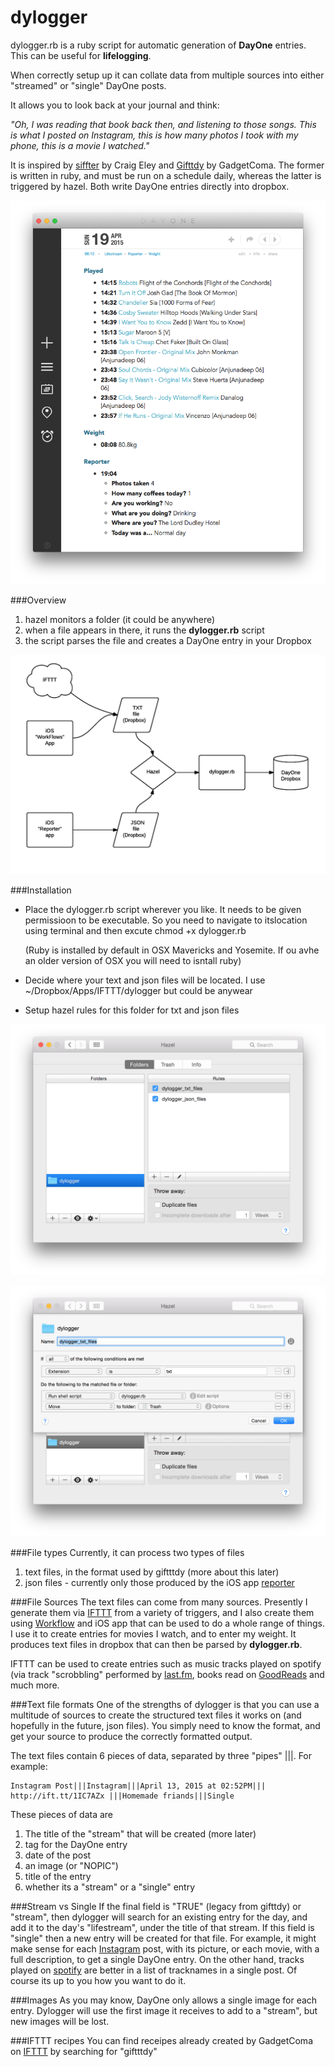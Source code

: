# dylogger


dylogger.rb is a ruby script for automatic generation of **DayOne** entries. This can be useful for **lifelogging**.

When correctly setup up it can collate data from multiple sources into either "streamed" or "single" DayOne posts.

It allows you to look back at your journal and think:

 *"Oh, I was reading that book back then, and listening to those songs. This is what I posted on Instagram, this is how many photos I took with my phone, this is a movie I watched."*

It is inspired by [siffter](http://craigeley.com/01-07-2014/sifttter-an-ifttt-to-day-one-logger/) by Craig Eley and [Gifttdy](http://giftttdy.gadgetcoma.com) by GadgetComa. The former is written in ruby, and must be run on a schedule daily, whereas the latter is triggered by hazel. Both write DayOne entries directly into dropbox.

![](/images/ss_dayone.png)


###Overview
1. hazel monitors a folder (it could be anywhere)
2. when a file appears in there, it runs the **dylogger.rb** script
3. the script parses the file and creates a DayOne entry in your Dropbox

![](/images/dylogger_flow.png)

###Installation
* Place the dylogger.rb script wherever you like. It needs to be given permissioon to be executable. So you need to navigate to itslocation using terminal and then excute
    chmod +x dylogger.rb

    (Ruby is installed by default in OSX Mavericks and Yosemite. If ou avhe an older version of OSX you will need to isntall ruby)
* Decide where your text and json files will be located. I use ~/Dropbox/Apps/IFTTT/dylogger but could be anywear
* Setup hazel rules for this folder for txt and json files

![](/images/ss_hazel_1.png)

![](/images/ss_hazel_2.png)

###File types
Currently, it can process two types of files
1. text files, in the format used by giftttdy (more about this later)
2. json files - currently only those produced by the iOS app [reporter](http://reporterapp.com)

###File Sources
The text files can come from many sources. Presently I generate them via [IFTTT](http://ifttt.com) from a variety of triggers, and I also create them using [Workflow](http://workflowapp.com) and iOS app that can be used to do a whole range of things. I use it to create entries for movies I watch, and to enter my weight. It produces text files in dropbox that can then be parsed by **dylogger.rb**.

IFTTT can be used to create entries such as music tracks played on spotify (via track "scrobbling" performed by [last.fm](http://last.fom), books read on [GoodReads](http://goodreads.com) and much more.

###Text file formats
One of the strengths of dylogger is that you can use a multitude of sources to create the structured text files it works on (and hopefully in the future, json files). You simply need to know the format, and get your source to produce the correctly formatted output.

The text files contain 6 pieces of data, separated by three "pipes" |||. For example:

    Instagram Post|||Instagram|||April 13, 2015 at 02:52PM||| http://ift.tt/1IC7AZx |||Homemade friands|||Single

These pieces of data are
1. The title of the "stream" that will be created (more later)
2. tag for the DayOne entry
3. date of the post
4. an image (or "NOPIC")
5. title of the entry
6. whether its a "stream" or a "single" entry

###Stream vs Single
If the final field is "TRUE" (legacy from gifttdy) or "stream", then dylogger will search for an existing entry for the day, and add it to the day's "lifestream", under the title of that stream. If this field is "single" then a new entry will be created for that file. For example, it might make sense for each [Instagram](http://instagram.com) post, with its picture, or each movie, with a full description, to get a single DayOne entry. On the other hand, tracks played on [spotify](http://spotify.com) are better in a list of tracknames in a single post. Of course its up to you how you want to do it. 

###Images
As you may know, DayOne only allows a single image for each entry. Dylogger will use the first image it receives to add to a "stream", but new images will be lost.

###IFTTT recipes
You can find receipes already created by GadgetComa on [IFTTT](https://ifttt.com/recipes/search?q=giftttdy&ac=false) by searching for "giftttdy"
